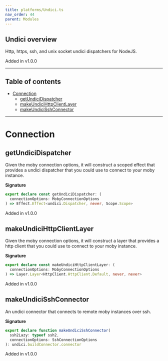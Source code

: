 ```yaml
---
title: platforms/Undici.ts
nav_order: 44
parent: Modules
---
```


## Undici overview

Http, https, ssh, and unix socket undici dispatchers for NodeJS.

Added in v1.0.0

---

<h2 class="text-delta">Table of contents</h2>

- [Connection](#connection)
  - [getUndiciDispatcher](#getundicidispatcher)
  - [makeUndiciHttpClientLayer](#makeundicihttpclientlayer)
  - [makeUndiciSshConnector](#makeundicisshconnector)

---

# Connection

## getUndiciDispatcher

Given the moby connection options, it will construct a scoped effect that
provides a undici dispatcher that you could use to connect to your moby
instance.

**Signature**

```ts
export declare const getUndiciDispatcher: (
  connectionOptions: MobyConnectionOptions
) => Effect.Effect<undici.Dispatcher, never, Scope.Scope>
```

Added in v1.0.0

## makeUndiciHttpClientLayer

Given the moby connection options, it will construct a layer that provides a
http client that you could use to connect to your moby instance.

**Signature**

```ts
export declare const makeUndiciHttpClientLayer: (
  connectionOptions: MobyConnectionOptions
) => Layer.Layer<HttpClient.HttpClient.Default, never, never>
```

Added in v1.0.0

## makeUndiciSshConnector

An undici connector that connects to remote moby instances over ssh.

**Signature**

```ts
export declare function makeUndiciSshConnector(
  ssh2Lazy: typeof ssh2,
  connectionOptions: SshConnectionOptions
): undici.buildConnector.connector
```

Added in v1.0.0
